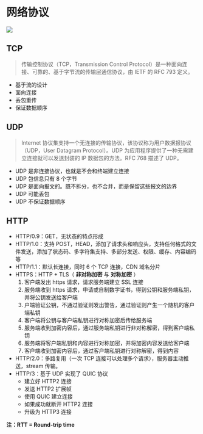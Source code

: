 # 网络协议

![](https://user-gold-cdn.xitu.io/2020/5/23/17240ccf5257ecd8?imageslim)

## TCP

>   传输控制协议（TCP，Transmission Control Protocol）是一种面向连接、可靠的、基于字节流的传输层通信协议，由 IETF 的 RFC 793 定义。

*   基于流的设计
*   面向连接
*   丢包重传
*   保证数据顺序



## UDP

>   Internet 协议集支持一个无连接的传输协议，该协议称为用户数据报协议（UDP，User Datagram Protocol）。UDP 为应用程序提供了一种无需建立连接就可以发送封装的 IP 数据包的方法。RFC 768 描述了 UDP。

*   UDP 是非连接协议，也就是不会和终端建立连接
*   UDP 包信息只有 8 个字节
*   UDP 是面向报文的。既不拆分，也不合并，而是保留这些报文的边界
*   UDP 可能丢包
*   UDP 不保证数据顺序



## HTTP

-   HTTP/0.9：GET，无状态的特点形成
-   HTTP/1.0：支持 POST，HEAD，添加了请求头和响应头，支持任何格式的文件发送，添加了状态码、多字符集支持、多部分发送、权限、缓存、内容编码等
-   HTTP/1.1：默认长连接，同时 6 个 TCP 连接，CDN 域名分片
-   HTTPS：HTTP + TLS（ **非对称加密** 与 **对称加密** ）
    1.  客户端发出 https 请求，请求服务端建立 SSL 连接
    2.  服务端收到 https 请求，申请或自制数字证书，得到公钥和服务端私钥，并将公钥发送给客户端
    3.  户端验证公钥，不通过验证则发出警告，通过验证则产生一个随机的客户端私钥
    4.  客户端将公钥与客户端私钥进行对称加密后传给服务端
    5.  服务端收到加密内容后，通过服务端私钥进行非对称解密，得到客户端私钥
    6.  服务端将客户端私钥和内容进行对称加密，并将加密内容发送给客户端
    7.  客户端收到加密内容后，通过客户端私钥进行对称解密，得到内容
-   HTTP/2.0：多路复用（一次 TCP 连接可以处理多个请求），服务器主动推送，stream 传输。
-   HTTP/3：基于 UDP 实现了 QUIC 协议
    -   建立好 HTTP2 连接
    -   发送 HTTP2 扩展帧
    -   使用 QUIC 建立连接
    -   如果成功就断开 HTTP2 连接
    -   升级为 HTTP3 连接

**注：RTT = Round-trip time**

